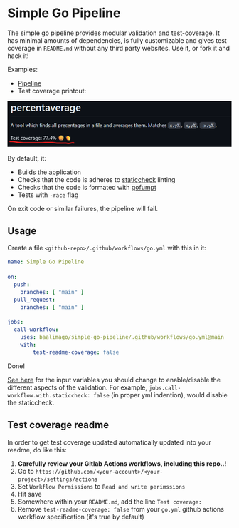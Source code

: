 # Simple Go Pipeline
The simple go pipeline provides modular validation and test-coverage.
It has minimal amounts of dependencies, is fully customizable and gives test coverage in `README.md` without any third party websites.
Use it, or fork it and hack it! 

Examples:
  - [Pipeline](https://github.com/baalimago/percentaverage/actions/runs/7308650137)
  - Test coverage printout:

![Test coverage printout](./img/test-coverage-update.md.png)

By default, it:
  - Builds the application
  - Checks that the code is adheres to [staticcheck](https://staticcheck.dev/) linting
  - Checks that the code is formated with [gofumpt](https://github.com/mvdan/gofumpt)
  - Tests with `-race` flag

On exit code or similar failures, the pipeline will fail.


## Usage
Create a file `<github-repo>/.github/workflows/go.yml` with this in it: 

```yaml
name: Simple Go Pipeline

on:
  push:
    branches: [ "main" ]
  pull_request:
    branches: [ "main" ]

jobs:
  call-workflow:
    uses: baalimago/simple-go-pipeline/.github/workflows/go.yml@main
    with:
        test-readme-coverage: false
```

Done!

[See here](https://github.com/baalimago/simple-go-pipeline/blob/main/.github/workflows/go.yml) for the input variables you should change to enable/disable the different aspects of the validation.
For example, `jobs.call-workflow.with.staticcheck: false` (in proper yml indention), would disable the staticcheck.

## Test coverage readme
In order to get test coverage updated automatically updated into your readme, do like this:
1. __Carefully review your Gitlab Actions workflows, including this repo..!__
1. Go to `https://github.com/<your-account>/<your-project>/settings/actions`
1. Set `Workflow Permissions` to `Read and write perimssions` 
1. Hit save
1. Somewhere within your `README.md`, add the line `Test coverage:`
1. Remove `test-readme-coverage: false` from your `go.yml` github actions workflow specification (it's true by default)
